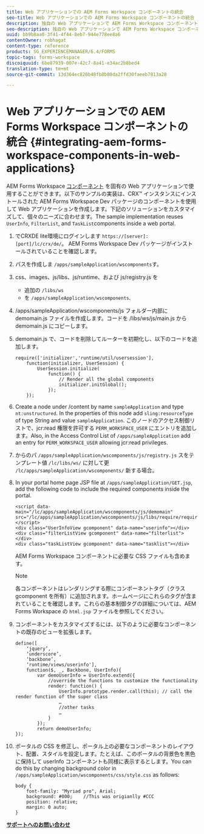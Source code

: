 ```yaml
---
title: Web アプリケーションでの AEM Forms Workspace コンポーネントの統合
seo-title: Web アプリケーションでの AEM Forms Workspace コンポーネントの統合
description: 独自の Web アプリケーションで AEM Forms Workspace コンポーネントを再利用して、機能を強化し密接な統合を提供する方法。
seo-description: 独自の Web アプリケーションで AEM Forms Workspace コンポーネントを再利用して、機能を強化し密接な統合を提供する方法。
uuid: bb9b8aa0-3f41-4f44-8eb7-944e778ee8a6
contentOwner: robhagat
content-type: reference
products: SG_EXPERIENCEMANAGER/6.4/FORMS
topic-tags: forms-workspace
discoiquuid: 6be87939-007e-42c7-8a41-e34ac2b8bed4
translation-type: tm+mt
source-git-commit: 13d364ec820b48fb8b80da2ffd30faeeb7813a28

---
```



# Web アプリケーションでの AEM Forms Workspace コンポーネントの統合 {#integrating-aem-forms-workspace-components-in-web-applications}

AEM Forms Workspace [コンポーネント](/help/forms/using/description-reusable-components.md) を固有の Web アプリケーションで使用することができます。以下のサンプルの実装は、CRX™ インスタンスにインストールされた AEM Forms Workspace Dev パッケージのコンポーネントを使用して Web アプリケーションを作成します。下記のソリューションをカスタマイズして、個々のニーズに合わせます。The sample implementation reuses `UserInfo`, `FilterList`, and `TaskList`components inside a web portal.

1. でCRXDE lite環境にログインします `https://[server]:[port]/lc/crx/de/`。 AEM Forms Workspace Dev パッケージがインストールされていることを確認します。
1. パスを作成しま `/apps/sampleApplication/wscomponents`す。
1. css、images、js/libs、js/runtime、および js/registry.js を

   * 追加の `/libs/ws`
   * を `/apps/sampleApplication/wscomponents`.

1. /apps/sampleApplication/wscomponents/js フォルダー内部に demomain.js ファイルを作成します。コードを /libs/ws/js/main.js から demomain.js にコピーします。
1. demomain.js で、コードを削除してルーターを初期化し、以下のコードを追加します。

   ```
   require(['initializer','runtime/util/usersession'], 
       function(initializer, UserSession) { 
           UserSession.initialize( 
               function() { 
                   // Render all the global components
                   initializer.initGlobal();  
               }); 
       });
   ```

1. Create a node under /content by name `sampleApplication` and type `nt:unstructured`. In the properties of this node add `sling:resourceType` of type String and value `sampleApplication`. このノードのアクセス制御リストで、jcr:read 権限を許可する `PERM_WORKSPACE_USER` にエントリを追加します。Also, in the Access Control List of `/apps/sampleApplication` add an entry for `PERM_WORKSPACE_USER` allowing jcr:read privileges.
1. からのパ `/apps/sampleApplication/wscomponents/js/registry.js` スをテンプレート値 `/lc/libs/ws/` に対して更 `/lc/apps/sampleApplication/wscomponents/` 新する場合。
1. In your portal home page JSP file at `/apps/sampleApplication/GET.jsp`, add the following code to include the required components inside the portal.

   ```as3
   <script data-main="/lc/apps/sampleApplication/wscomponents/js/demomain" src="/lc/apps/sampleApplication/wscomponents/js/libs/require/require.js"></script>
   <div class="UserInfoView gcomponent" data-name="userinfo"></div> 
   <div class="filterListView gcomponent" data-name="filterlist"></div> 
   <div class="taskListView gcomponent" data-name="tasklist"></div> 
   ```

   AEM Forms Workspace コンポーネントに必要な CSS ファイルも含めます。

   >[!NOTE]
   >
   >各コンポーネントはレンダリングする際にコンポーネントタグ（クラス gcomponent を所有）に追加されます。ホームページにこれらのタグが含まれていることを確認します。これらの基本制御タグの詳細については、AEM Forms Workspace の `html.jsp` ファイルを参照してください。

1. コンポーネントをカスタマイズするには、以下のように必要なコンポーネントの既存のビューを拡張します。

   ```as3
   define([ 
       ‘jquery’, 
       ‘underscore’, 
       ‘backbone’, 
       ‘runtime/views/userinfo'],
       function($, _, Backbone, UserInfo){ 
           var demoUserInfo = UserInfo.extend({ 
               //override the functions to customize the functionality 
               render: function() { 
                   UserInfo.prototype.render.call(this); // call the render function of the super class 
                   … 
                   //other tasks 
                   … 
               } 
           }); 
           return demoUserInfo; 
   });
   ```

1. ポータルの CSS を修正し、ポータル上の必要なコンポーネントのレイアウト、配置、スタイルを設定します。たとえば、このポータルの背景色を黒色に保持して userInfo コンポーネントも同様に表示するとします。You can do this by changing background color in `/apps/sampleApplication/wscomponents/css/style.css` as follows:

   ```as3
   body {
       font-family: "Myriad pro", Arial;
       background: #000;    //This was origianlly #CCC    
       position: relative;
       margin: 0 auto;
   }
   ```

**[サポートへのお問い合わせ](https://www.adobe.com/account/sign-in.supportportal.html)**
